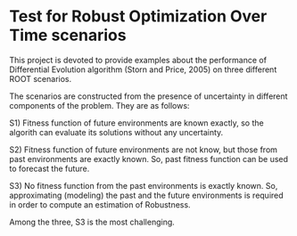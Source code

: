 # Test for Robust Optimization Over Time scenarios

This project is devoted to provide examples about the performance of Differential Evolution algorithm (Storn and Price, 2005) on three different ROOT scenarios.

The scenarios are constructed from the presence of uncertainty in different components of the problem. They are as follows:

S1) Fitness function of future environments are known exactly, so the algorith can evaluate its solutions without any uncertainty.

S2) Fitness function of future environments are not know, but those from past environments are exactly known. So, past fitness function can be used to forecast the future.

S3) No fitness function from the past environments is exactly known. So, approximating (modeling) the past and the future environments is required in order to compute an estimation of Robustness.


Among the three, S3 is the most challenging.
